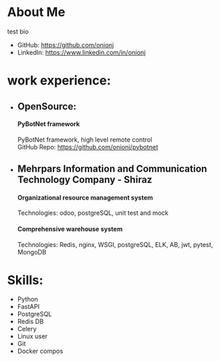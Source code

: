 
# About Me
test bio 

* GitHub: https://github.com/onionj
* LinkedIn: https://www.linkedin.com/in/onionj


# work experience:

- ## OpenSource:
    #### PyBotNet framework 
    PyBotNet framework, high level remote control\
    GitHub Repo: https://github.com/onionj/pybotnet

- ## Mehrpars Information and Communication Technology Company - Shiraz
    #### Organizational resource management system
    Technologies: odoo, postgreSQL, unit test and mock 

    #### Comprehensive warehouse system
    Technologies: Redis, nginx, WSGI, postgreSQL, ELK, AB, jwt, pytest, MongoDB

# Skills:

* Python
* FastAPI
* PostgreSQL
* Redis DB
* Celery
* Linux user
* Git
* Docker compos
